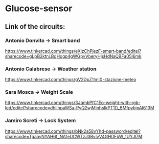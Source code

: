 # Glucose-sensor

## Link of the circuits:
### Antonio Donvito -> Smart band
https://www.tinkercad.com/things/eXlzChPjezF-smart-band/editel?sharecode=gLpB3ktnLBgHogp4gWGpvVberyHjsHdNaQBFa05I6mk

### Antonio Calabrese -> Weather station
https://www.tinkercad.com/things/gV2DpZ1ImI0-stazione-meteo

### Sara Mosca -> Weight Scale
https://www.tinkercad.com/things/3JqmbPfC1Eo-weight-with-rgb-led/editel?sharecode=dhllhpaWSa-PyQ2wjMinhsIkPT1D_BMfpybjpAI613M

### Jamiro Screti -> Lock System
https://www.tinkercad.com/things/bNk2a58yYhd-password/editel?sharecode=TgaayNYAH6f_NA1eDCWTzJ3BvIyV4GHDFbW_1UYJl7M

